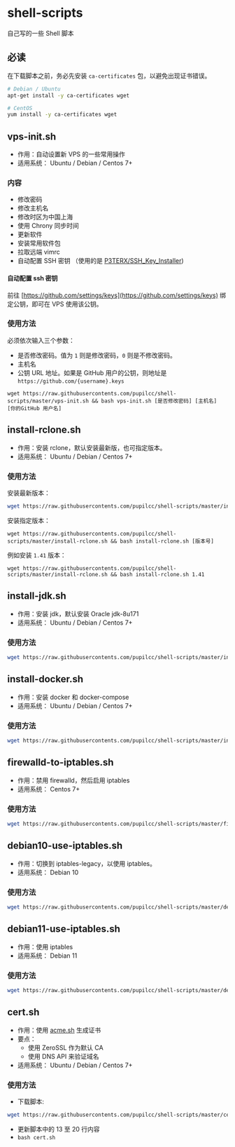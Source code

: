 # shell-scripts

自己写的一些 Shell 脚本

## 必读

在下载脚本之前，务必先安装 `ca-certificates` 包，以避免出现证书错误。

```bash
# Debian / Ubuntu
apt-get install -y ca-certificates wget

# CentOS
yum install -y ca-certificates wget
```

## vps-init.sh

* 作用：自动设置新 VPS 的一些常用操作
* 适用系统： Ubuntu / Debian / Centos 7+

### 内容

* 修改密码
* 修改主机名
* 修改时区为中国上海
* 使用 Chrony 同步时间
* 更新软件
* 安装常用软件包
* 拉取远端 vimrc
* 自动配置 SSH 密钥 （使用的是 [P3TERX/SSH_Key_Installer](https://github.com/P3TERX/SSH_Key_Installer))

#### 自动配置 ssh 密钥

前往 [https://github.com/settings/keys](https://github.com/settings/keys) 绑定公钥，即可在 VPS 使用该公钥。

### 使用方法

必须依次输入三个参数：

* 是否修改密码。值为 `1` 则是修改密码，`0` 则是不修改密码。
* 主机名
* 公钥 URL 地址。如果是 GitHub 用户的公钥，则地址是 `https://github.com/{username}.keys`

`wget https://raw.githubusercontents.com/pupilcc/shell-scripts/master/vps-init.sh && bash vps-init.sh [是否修改密码] [主机名] [你的GitHub 用户名]`

## install-rclone.sh

* 作用：安装 rclone，默认安装最新版，也可指定版本。
* 适用系统： Ubuntu / Debian / Centos 7+

### 使用方法

安装最新版本：

```bash
wget https://raw.githubusercontents.com/pupilcc/shell-scripts/master/install-rclone.sh && bash install-rclone.sh
```

安装指定版本：

`wget https://raw.githubusercontents.com/pupilcc/shell-scripts/master/install-rclone.sh && bash install-rclone.sh [版本号]`

例如安装 `1.41` 版本：

`wget https://raw.githubusercontents.com/pupilcc/shell-scripts/master/install-rclone.sh && bash install-rclone.sh 1.41`

## install-jdk.sh

* 作用：安装 jdk，默认安装 Oracle jdk-8u171
* 适用系统： Ubuntu / Debian / Centos 7+

### 使用方法

```bash
wget https://raw.githubusercontents.com/pupilcc/shell-scripts/master/install-jdk.sh && source install-jdk.sh
```

## install-docker.sh

* 作用：安装 docker 和 docker-compose
* 适用系统： Ubuntu / Debian / Centos 7+

### 使用方法

```bash
wget https://raw.githubusercontents.com/pupilcc/shell-scripts/master/install-docker.sh && bash install-docker.sh
```

## firewalld-to-iptables.sh

* 作用：禁用 firewalld，然后启用 iptables
* 适用系统： Centos 7+

### 使用方法

```bash
wget https://raw.githubusercontents.com/pupilcc/shell-scripts/master/firewalld-to-iptables.sh && bash firewalld-to-iptables.sh
```

## debian10-use-iptables.sh

* 作用：切换到 iptables-legacy，以使用 iptables。
* 适用系统： Debian 10

### 使用方法

```bash
wget https://raw.githubusercontents.com/pupilcc/shell-scripts/master/debian10-use-iptables.sh && bash debian10-use-iptables.sh
```

## debian11-use-iptables.sh

* 作用：使用 iptables
* 适用系统： Debian 11

### 使用方法

```bash
wget https://raw.githubusercontents.com/pupilcc/shell-scripts/master/debian11-use-iptables.sh && bash debian11-use-iptables.sh
```

## cert.sh

* 作用：使用 [acme.sh](http://acme.sh/) 生成证书
* 要点：
  - 使用 ZeroSSL 作为默认 CA
  - 使用 DNS API 来验证域名
* 适用系统： Ubuntu / Debian / Centos 7+

### 使用方法

* 下载脚本: 
```bash
wget https://raw.githubusercontents.com/pupilcc/shell-scripts/master/cert.sh
```
* 更新脚本中的 13 至 20 行内容
* `bash cert.sh`